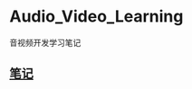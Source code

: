 # Audio_Video_Learning
音视频开发学习笔记

## [笔记](https://github.com/FreakLee/Audio_Video_Learning/tree/main/01_Note)
